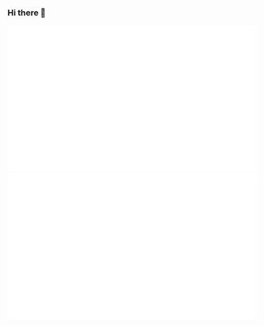 ### Hi there 👋

![](https://raw.githubusercontent.com/DavFeng1/github-stats/master/generated/overview.svg#gh-dark-mode-only)
![](https://raw.githubusercontent.com/DavFeng1/github-stats/master/generated/languages.svg#gh-dark-mode-only)
